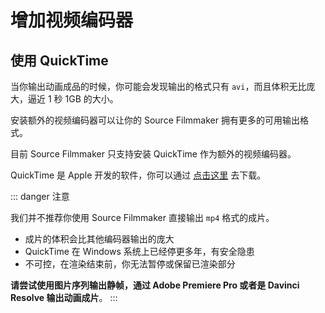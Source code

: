 # 增加视频编码器

## 使用 QuickTime

当你输出动画成品的时候，你可能会发现输出的格式只有 `avi`，而且体积无比庞大，逼近 1 秒 1GB 的大小。

安装额外的视频编码器可以让你的 Source Filmmaker 拥有更多的可用输出格式。

目前 Source Filmmaker 只支持安装 QuickTime 作为额外的视频编码器。

QuickTime 是 Apple 开发的软件，你可以通过 [点击这里](https://support.apple.com/kb/DL837?locale=zh_CN) 去下载。

::: danger 注意

我们并不推荐你使用 Source Filmmaker 直接输出 `mp4` 格式的成片。

 - 成片的体积会比其他编码器输出的庞大
 - QuickTime 在 Windows 系统上已经停更多年，有安全隐患
 - 不可控，在渲染结束前，你无法暂停或保留已渲染部分

**请尝试使用图片序列输出静帧，通过 Adobe Premiere Pro 或者是 Davinci Resolve 输出动画成片**。
:::

